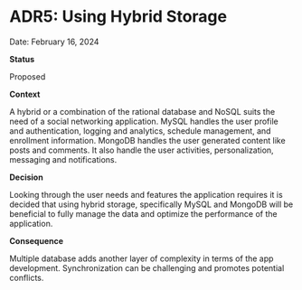 # ADR5: Using Hybrid Storage

Date: February 16, 2024

**Status**

Proposed

**Context**

A hybrid or a combination of the rational database and NoSQL suits the need of a social networking application. MySQL handles the user profile and authentication, logging and analytics, schedule management, and enrollment information. MongoDB handles the user generated content like posts and comments. It also handle the user activities, personalization, messaging and notifications.

**Decision**

Looking through the user needs and features the application requires it is decided that using hybrid storage, specifically MySQL and MongoDB will be beneficial to fully manage the data and optimize the performance of the application.

**Consequence**

Multiple database adds another layer of complexity in terms of the app development. Synchronization can be challenging and promotes potential conflicts.
